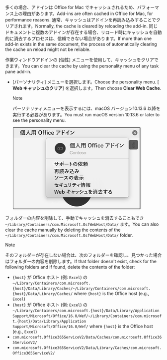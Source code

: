 <span data-ttu-id="0bf46-101">多くの場合、アドインは Office for Mac でキャッシュされるため、パフォーマンス上の理由があります。</span><span class="sxs-lookup"><span data-stu-id="0bf46-101">Add-ins are often cached in Office for Mac, for performance reasons.</span></span> <span data-ttu-id="0bf46-102">通常、キャッシュはアドインを再読み込みすることでクリアされます。</span><span class="sxs-lookup"><span data-stu-id="0bf46-102">Normally, the cache is cleared by reloading the add-in.</span></span> <span data-ttu-id="0bf46-103">同じドキュメントに複数のアドインが存在する場合、リロード時にキャッシュを自動的に消去するプロセスは、信頼できない場合があります。</span><span class="sxs-lookup"><span data-stu-id="0bf46-103">If more than one add-in exists in the same document, the process of automatically clearing the cache on reload might not be reliable.</span></span>

<span data-ttu-id="0bf46-104">作業ウィンドウアドインの [個性] メニューを使用して、キャッシュをクリアできます。</span><span class="sxs-lookup"><span data-stu-id="0bf46-104">You can clear the cache by using the personality menu of any task pane add-in.</span></span>
- <span data-ttu-id="0bf46-105">[パーソナリティ] メニューを選択します。</span><span class="sxs-lookup"><span data-stu-id="0bf46-105">Choose the personality menu.</span></span> <span data-ttu-id="0bf46-106">[ **Web キャッシュのクリア**] を選択します。</span><span class="sxs-lookup"><span data-stu-id="0bf46-106">Then choose **Clear Web Cache**.</span></span>
    > [!NOTE]
    > <span data-ttu-id="0bf46-107">パーソナリティメニューを表示するには、macOS バージョン10.13.6 以降を実行する必要があります。</span><span class="sxs-lookup"><span data-stu-id="0bf46-107">You must run macOS version 10.13.6 or later to see the personality menu.</span></span>
    
    ![パーソナリティメニューの [web キャッシュのクリア] オプションのスクリーンショット。](../images/mac-clear-cache-menu.png)

<span data-ttu-id="0bf46-109">フォルダーの内容を削除して、手動でキャッシュを消去することもでき `~/Library/Containers/com.Microsoft.OsfWebHost/Data/` ます。</span><span class="sxs-lookup"><span data-stu-id="0bf46-109">You can also clear the cache manually by deleting the contents of the `~/Library/Containers/com.Microsoft.OsfWebHost/Data/` folder.</span></span>

> [!NOTE]
> <span data-ttu-id="0bf46-110">そのフォルダーが存在しない場合は、次のフォルダーを確認し、見つかった場合はフォルダーの内容を削除します。</span><span class="sxs-lookup"><span data-stu-id="0bf46-110">If that folder doesn't exist, check for the following folders and if found, delete the contents of the folder:</span></span>
>    - <span data-ttu-id="0bf46-111">`{host}` が Office ホスト (例: `Excel`) の `~/Library/Containers/com.microsoft.{host}/Data/Library/Caches/`</span><span class="sxs-lookup"><span data-stu-id="0bf46-111">`~/Library/Containers/com.microsoft.{host}/Data/Library/Caches/` where `{host}` is the Office host (e.g., `Excel`)</span></span>
>    - <span data-ttu-id="0bf46-112">`{host}` が Office ホスト (例: `Excel`) の `~/Library/Containers/com.microsoft.{host}/Data/Library/Application Support/Microsoft/Office/16.0/Wef/`</span><span class="sxs-lookup"><span data-stu-id="0bf46-112">`~/Library/Containers/com.microsoft.{host}/Data/Library/Application Support/Microsoft/Office/16.0/Wef/` where `{host}` is the Office host (e.g., `Excel`)</span></span>
>    - `com.microsoft.Office365ServiceV2/Data/Caches/com.microsoft.Office365ServiceV2/`
>    - `com.microsoft.Office365ServiceV2/Data/Library/Caches/com.microsoft.Office365ServiceV2/`
